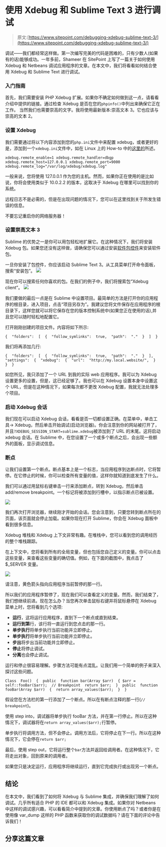 # 使用 Xdebug 和 Sublime Text 3 进行调试

> 原文:[https://www.sitepoint.com/debugging-xdebug-sublime-text-3/](https://www.sitepoint.com/debugging-xdebug-sublime-text-3/)

调试——我们都经常这样做。第一次编写完美的代码是困难的，只有少数人(如果有的话)能够成功。一年多前，Shameer 在 SitePoint 上写了一篇关于如何使用 Xdebug 和 Netbeans 调试应用程序的文章。在本文中，我们将看看如何结合使用 Xdebug 和 Sublime Text 进行调试。

### 入门指南

首先，我们需要安装 PHP Xdebug 扩展。如果你不确定如何做到这一点，请看看介绍中提供的链接。通过检查 Xdebug 是否在您的`phpinfo()`中列出来确保它正在工作。
当然我们也需要崇高的文字。我将使用最新版本:崇高文本 3。它也应该与崇高的文本 2。

### 设置 Xdebug

我们需要通过将以下内容添加到您的`php.ini`文件中来配置 xdebug，或者更好的是，添加到一个`xdebug.ini`文件中，如在 Linux 上的 How-to 中的[这里的](http://wiki.netbeans.org/HowToConfigureXDebug)所述。

```
xdebug.remote_enable=1 xdebug.remote_handler=dbgp
xdebug.remote_host=127.0.0.1 xdebug.remote_port=9000 xdebug.remote_log="/var/log/xdebug/xdebug.log"
```

一般来说，您将使用 127.0.0.1 作为您的主机。然而，如果你正在使用的是比如说，你将会使用类似于 10.0.2.2 的版本，这取决于 Xdebug 在哪里可以找到你的系统。

远程日志不是必需的，但是在出现问题的情况下，您可以在这里找到关于所发生错误的信息。

不要忘记重启你的网络服务器！

### 设置崇高文本 3

Sublime 的优势之一是你可以用包轻松地扩展它。在这种情况下，我们将安装 Xdebug 包。如果您还没有这样做，请确保您可以通过安装[软件包控件](https://sublime.wbond.net/installation)来安装软件包。

一旦你安装了包控件，你应该启动 Sublime Text 3。从工具菜单打开命令面板，搜索“安装包”。
![](../Images/8805aea9ff97dc433db089c14bcdb6e4.png)

现在你可以搜索任何你喜欢的包。在我们的例子中，我们将搜索包“Xdebug client”。
![](../Images/c7dae24afc8b90fee385c139fd630964.png)

我们要做的最后一点是在 Sublime 中设置项目。最简单的方法是打开你的应用程序的根目录，进入项目，点击“项目另存为”。我建议您将文件保存在应用程序的根目录下，这样您就可以将它保存在您的版本控制系统中(如果您正在使用的话),并且您可以随时轻松地配置它。

打开刚刚创建的项目文件。内容将如下所示:

```
{  "folders":  [  {  "follow_symlinks":  true,  "path":  "."  }  ]  }
```

我们将再添加几行:

```
{  "folders":  [  {  "follow_symlinks":  true,  "path":  "."  }  ],  "settings":  {  "xdebug":  {  "url":  "http://my.local.website/",  }  }  }
```

如您所见，我只添加了一个 URL 到我的实际 web 应用程序。我可以为 Xdebug 设置更多的设置，但是，这已经足够了。我也可以在 Xdebug 设置本身中设置这个 URL，但是在这种情况下，如果每次都不更改 Xdebug 配置，我就无法处理多个项目。

### 启动 Xdebug 会话

我们现在可以启动 Xdebug 会话，看看是否一切都设置正确。在菜单中，单击工具-> Xdebug，然后单击开始调试(启动浏览器)。你会注意到你的网站被打开了，并且`?XDEBUG_SESSION_START=sublime.xdebug`被添加到了 URL 的末尾。这将启动 xdebug 会话。在 Sublime 中，在您设置了一个或多个断点之后，会出现一些额外的面板，显示调试信息。

### 断点

让我们设置第一个断点。断点基本上是一个标志，当应用程序到达断点时，它将暂停。在它停止的时候，你可以检查所有变量的值，这样你就知道到底发生了什么。

我们可以通过用鼠标右键单击一行来添加断点，转到 Xdebug，然后单击 add/remove breakpoint。一个标记将被添加到行槽中，以指示断点已被设置。

![](../Images/ae3cf36cb012b2a09f9cac795010a366.png)

我们再次打开浏览器，继续刚才开始的会话。您会注意到，只要您转到断点所在的页面，该页面就会停止加载。如果你现在打开 Sublime，你会在 Xdebug 面板中看到很多信息。

Xdebug 堆栈和 Xdebug 上下文非常有趣。在堆栈中，您可以看到您的调用经历的整个堆栈跟踪。

在上下文中，您将看到所有的全局变量，但也包括您自己定义的变量。你可以点击这些变量，来查看这些变量的确切值。例如，在下面的截图中，我点击了$_SERVER 变量。

![](../Images/0a9d8dd1fb530e15344c1e708d4f6272.png)

请注意，黄色箭头指向应用程序当前暂停的那一行。

所以我们的应用程序暂停了，现在我们可以查看定义的变量。然而，我们结束了，我们想继续前进。现在怎么办？当您再次单击鼠标右键并将鼠标悬停在 Xdebug 菜单上时，您将看到几个选项:

*   **运行**，这将运行应用程序，直到下一个断点或直到结束。
*   **运行到第**行，该行将一直运行到您点击的那一行。
*   **单步执行**将单步执行当前功能并立即停止。
*   **单步执行**将单步执行当前功能并立即停止。
*   **步出**将步出当前功能并立即停止。
*   **停止**将停止调试。
*   **分离**也会停止调试。

运行和停止很容易理解。步骤方法可能有点混乱。让我们用一个简单的例子来深入探讨这些问题。

```
Class  Foo()  {  public  function bar(Array $arr)  { $arr =  self::fooBar($arr);  // Breakpoint  return $arr;  }  public  function fooBar(Array $arr)  {  return array_values($arr);  }  }
```

假设您在方法栏的第一行添加了一个断点。所以在有断点注释的那一行(`// breakpoint`)。

使用 step into，调试器将单步执行 fooBar 方法，并在第一行停止。所以在这种情况下，调试器将在`return array_values($arr);`行暂停。

单步执行将调用方法，但不会停止。调用方法后，它将停止在下一行。所以在这种情况下，它会停在`return $arr;`

最后，使用 step out，它将运行整个`bar`方法并返回给调用者。在这种情况下，它将走出对象，回到原来的调用者。

如果您只是决定运行，应用程序将继续运行，直到它完成执行或出现另一个断点。

## 结论

在本文中，我们看到了如何将 Xdebug 与 Sublime 集成，并确保我们理解了如何调试。几乎所有适合 PHP 的 IDE 都可以和 Xdebug 集成。如果你对 Netbeans 中这样的调试感兴趣，可以看看简介中提到的文章。你使用断点了吗？或者你是在使用像 var_dump 这样的 PHP 函数来获取你的调试数据吗？请在下面的评论中告诉我们！

## 分享这篇文章